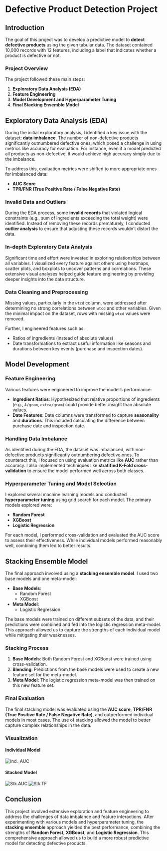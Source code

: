 # Defective Product Detection Project

## Introduction
The goal of this project was to develop a predictive model to **detect defective products** using the given tabular data. The dataset contained 10,000 records with 12 features, including a label that indicates whether a product is defective or not.

### Project Overview
The project followed these main steps:
1. **Exploratory Data Analysis (EDA)**
2. **Feature Engineering**
3. **Model Development and Hyperparameter Tuning**
4. **Final Stacking Ensemble Model**

## Exploratory Data Analysis (EDA)
During the initial exploratory analysis, I identified a key issue with the dataset: **data imbalance**. The number of non-defective products significantly outnumbered defective ones, which posed a challenge in using metrics like accuracy for evaluation. For instance, even if a model predicted all products as non-defective, it would achieve high accuracy simply due to the imbalance.

To address this, evaluation metrics were shifted to more appropriate ones for imbalanced data:
- **AUC Score**
- **TPR/FNR (True Positive Rate / False Negative Rate)**

### Invalid Data and Outliers
During the EDA process, some **invalid records** that violated logical constraints (e.g., sum of ingredients exceeding the total weight) were identified. Instead of removing these records prematurely, I conducted **outlier analysis** to ensure that adjusting these records wouldn’t distort the data.

### In-depth Exploratory Data Analysis
Significant time and effort were invested in exploring relationships between all variables. I visualized every feature against others using heatmaps, scatter plots, and boxplots to uncover patterns and correlations. These extensive visual analyses helped guide feature engineering by providing deeper insights into the data structure.

### Data Cleaning and Preprocessing
Missing values, particularly in the `wtcd` column, were addressed after determining no strong correlations between `wtcd` and other variables. Given the minimal impact on the dataset, rows with missing `wtcd` values were removed.

Further, I engineered features such as:
- Ratios of ingredients (instead of absolute values)
- Date transformations to extract useful information like seasons and durations between key events (purchase and inspection dates).

## Model Development

### Feature Engineering
Various features were engineered to improve the model’s performance:
- **Ingredient Ratios**: Hypothesized that relative proportions of ingredients (e.g., `A/gram`, `extra/gram`) could provide better insight than absolute values.
- **Date Features**: Date columns were transformed to capture **seasonality** and **durations**. This included calculating the difference between purchase date and inspection date.

### Handling Data Imbalance
As identified during the EDA, the dataset was imbalanced, with non-defective products significantly outnumbering defective ones. To counteract this, I focused on using evaluation metrics like **AUC** rather than accuracy. I also implemented techniques like **stratified K-Fold cross-validation** to ensure the model performed well across both classes.

### Hyperparameter Tuning and Model Selection
I explored several machine learning models and conducted **hyperparameter tuning** using grid search for each model. The primary models explored were:
- **Random Forest**
- **XGBoost**
- **Logistic Regression**

For each model, I performed cross-validation and evaluated the AUC score to assess their effectiveness. While individual models performed reasonably well, combining them led to better results.

## Stacking Ensemble Model
The final approach involved using a **stacking ensemble model**. I used two base models and one meta-model:
- **Base Models**:
  - Random Forest
  - XGBoost
- **Meta Model**:
  - Logistic Regression

The base models were trained on different subsets of the data, and their predictions were combined and fed into the logistic regression meta-model. This approach allowed us to capture the strengths of each individual model while mitigating their weaknesses.

### Stacking Process
1. **Base Models**: Both Random Forest and XGBoost were trained using cross-validation.
2. **Blending**: Predictions from the base models were used to create a new feature set for the meta-model.
3. **Meta Model**: The logistic regression meta-model was then trained on this new feature set.

### Final Evaluation
The final stacking model was evaluated using the **AUC score**, **TPR/FNR (True Positive Rate / False Negative Rate)**, and outperformed individual models in most cases. The use of stacking allowed the model to better capture complex relationships in the data.

### Visualization
#### Individual Model
![Ind._AUC](/image/singlemodel_roc.png)
#### Stacked Model
![Stk.AUC](/image/roc_curve.png)
![Stk.TF](/image/tpr_fnr.png)


## Conclusion
This project involved extensive exploration and feature engineering to address the challenges of data imbalance and feature interactions. After experimenting with various models and hyperparameter tuning, the **stacking ensemble** approach yielded the best performance, combining the strengths of **Random Forest**, **XGBoost**, and **Logistic Regression**. This comprehensive approach allowed us to build a more robust predictive model for detecting defective products.

